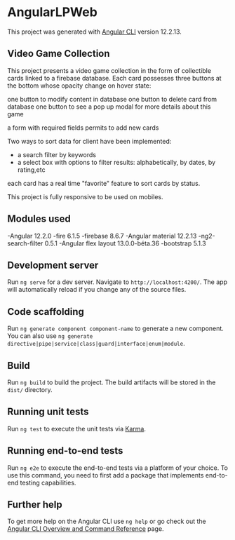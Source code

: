 # AngularLPWeb

This project was generated with [Angular CLI](https://github.com/angular/angular-cli) version 12.2.13.

## Video Game Collection

This project presents a video game collection in the form of collectible cards linked to a firebase database.
Each card possesses three buttons at the bottom whose opacity change on hover state:

one button to modify content in database
one button to delete card from database
one button to see a pop up modal for more details about this game

a form with required fields permits to add new cards

Two ways to sort data for client have been implemented:
- a search filter by keywords
- a select box with options to filter results: alphabetically, by dates, by rating,etc

each card has a real time "favorite" feature to sort cards by status.

This project is fully responsive to be used on mobiles.

## Modules used

-Angular 12.2.0
-fire 6.1.5
-firebase 8.6.7
-Angular material 12.2.13
-ng2-search-filter 0.5.1
-Angular flex layout 13.0.0-béta.36
-bootstrap 5.1.3

## Development server

Run `ng serve` for a dev server. Navigate to `http://localhost:4200/`. The app will automatically reload if you change any of the source files.

## Code scaffolding

Run `ng generate component component-name` to generate a new component. You can also use `ng generate directive|pipe|service|class|guard|interface|enum|module`.

## Build

Run `ng build` to build the project. The build artifacts will be stored in the `dist/` directory.

## Running unit tests

Run `ng test` to execute the unit tests via [Karma](https://karma-runner.github.io).

## Running end-to-end tests

Run `ng e2e` to execute the end-to-end tests via a platform of your choice. To use this command, you need to first add a package that implements end-to-end testing capabilities.

## Further help

To get more help on the Angular CLI use `ng help` or go check out the [Angular CLI Overview and Command Reference](https://angular.io/cli) page.
